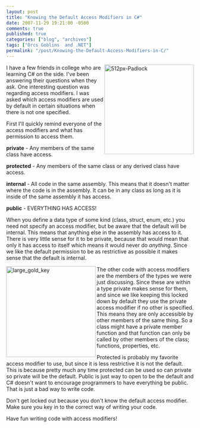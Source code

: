 ```yaml
---
layout: post
title: "Knowing the Default Access Modifiers in C#"
date: 2007-11-29 19:21:00 -0500
comments: true
published: true
categories: ["blog", "archives"]
tags: ["Orcs Goblins  and .NET"]
permalink: "/post/Knowing-the-Default-Access-Modifiers-in-C/"
---
```

<!-- more -->

<p><a title="512px-Padlock" href="http://www.flickr.com/photos/67369333@N00/2073859235/"><img src="http://static.flickr.com/2261/2073859235_f55f9f639e.jpg" border="0" alt="512px-Padlock" width="240" height="240" align="right" /></a>I have a few friends in college who are learning C# on the side. I've been answering their questions when they ask. One interesting question was regarding access modifiers. I was asked which access modifiers are used by default in certain situations when there is not one specified.</p>
<p>First I'll quickly remind everyone of the access modifiers and what has permission to access them.</p>
<p><strong>private</strong> - Any members of the same class have access.</p>
<p><strong>protected</strong> - Any members of the same class or any derived class have access.</p>
<p><strong>internal</strong> - All code in the same assembly. This means that it doesn't matter where the code is in the assembly. It can be in any class as long as it is inside of the same assembly it has access.</p>
<p><strong>public</strong> - EVERYTHING HAS ACCESS!</p>
<p>When you define a data type of some kind (class, struct, enum, etc.) you need not specify an access modifier, but be aware that the default will be internal. This means that anything else in the assembly has access to it. There is very little sense for it to be private, because that would mean that only it has access to itself which means it would never do <em>anything</em>. Since we like the default permission to be as restrictive as possible it makes sense that the default is internal.</p>
<p><img src="http://static.flickr.com/2135/2074651220_b0da9298bc.jpg" border="0" alt="large_gold_key" width="240" height="243" align="left" />The other code with access modifiers are the members of the types we were just discussing. Since these are within a type private makes sense for them, and since we like keeping this locked down by default they use the private access modifier if no other is specified. This means they are only accessible by other members of the same thing. So a class might have a private member function and that function can only be called by other members of the class; functions, properties, etc.</p>
<p>Protected is probably my favorite access modifier to use, but since it is less restrictive it is not the default. This is because pretty much any time protected can be used so can private so private will be the default. Public is just way to open to be the default and C# doesn't want to encourage programmers to have everything be public. That is just a bad way to write code.</p>
<p>Don't get locked out because you don't know the default access modifier. Make sure you key in to the correct way of writing your code.</p>
<p>Have fun writing code with access modifiers!</p>
